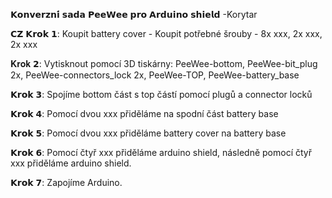 𝗞𝗼𝗻𝘃𝗲𝗿𝘇𝗻𝗶́ 𝘀𝗮𝗱𝗮 𝗣𝗲𝗲𝗪𝗲𝗲 𝗽𝗿𝗼 𝗔𝗿𝗱𝘂𝗶𝗻𝗼 𝘀𝗵𝗶𝗲𝗹𝗱 
-Korytar

𝗖𝗭
𝗞𝗿𝗼𝗸 𝟭:
Koupit battery cover - 
Koupit potřebné šrouby - 8x xxx, 2x xxx, 2x xxx

𝐊𝐫𝐨𝐤 𝟮:
Vytisknout pomocí 3D tiskárny: PeeWee-bottom, PeeWee-bit_plug 2x, PeeWee-connectors_lock 2x, PeeWee-TOP, PeeWee-battery_base

𝗞𝗿𝗼𝗸 𝟯:
Spojíme bottom část s top částí pomocí plugů a connector locků

𝗞𝗿𝗼𝗸 𝟰:
Pomocí dvou xxx přiděláme na spodní část battery base

𝗞𝗿𝗼𝗸 𝟱: 
Pomocí dvou xxx přiděláme battery cover na battery base

𝗞𝗿𝗼𝗸 𝟲: 
Pomocí čtyř xxx přiděláme arduino shield, následně pomocí čtyř xxx přiděláme arduino shield.

𝗞𝗿𝗼𝗸 𝟳:
Zapojíme Arduino.




